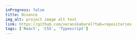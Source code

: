 ```yaml
---
inProgress: false
title: Binance
img_alt: project image alt text
link: https://github.com/veranikabarel?tab=repositories
tags: ['React', 'CSS', 'Typescript']
---
```

